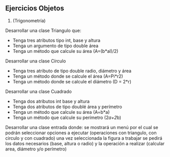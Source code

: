 ## Ejercicios Objetos
1. (Trigonometría) 

Desarrollar una clase Triangulo que:

-	Tenga tres atributos tipo int, base y altura
-	Tenga un argumento de tipo double área
-	Tenga un método que calcule su área (A=(b*al)/2)

Desarrollar una clase Círculo
-	Tenga tres atributo de tipo double radio, diámetro y área
-	Tenga un método donde se calcule el área (A=Pi*r2)
-	Tenga un método donde se calcule el diámetro (D = 2*r)

Desarrollar una clase Cuadrado
-	Tenga dos atributos int base y altura
-	Tenga dos atributos de tipo doublé área y perímetro
-	Tenga un método que calcule su área (A=b*a)
-	Tenga un método que calcule su perímetro (2*a+2*b)

Desarrollar una clase entrada donde: se mostrará un menú por el cual se podrán seleccionar opciones a ejecutar (operaciones con triangulo, con circulo y con cuadrado) una vez seleccionada la figura a trabajar se pedirá los datos necesarios (base, altura o radio) y la operación a realizar (calcular area, diámetro y/o perímetro)
